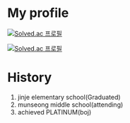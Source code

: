 # My profile

[![Solved.ac
프로필](http://mazassumnida.wtf/api/mini/generate_badge?boj=dj035)](https://github.com/mazassumnida/mazassumnida)

[![Solved.ac
프로필](http://mazassumnida.wtf/api/v2/generate_badge?boj=dj035)](https://solved.ac/dj035)




# History
1. jinje elementary school(Graduated)
2. munseong middle school(attending)
3. achieved PLATINUM(boj)
